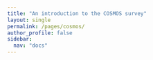 ```yaml
---
title: "An introduction to the COSMOS survey"
layout: single
permalink: /pages/cosmos/
author_profile: false
sidebar:
  nav: "docs"
---
```


